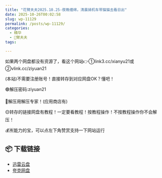 ```yaml
---
title: "花臂夫夫2025.10.25-夜晚缠绵，清晨骑机车带猫猫去看日出"
date: 2025-10-26T00:02:58
slug: wp-11129
permalink: /posts/wp-11129/
categories:
  - 精华
  - 🌸臂夫夫
tags:

---
```


如果两个网盘都没有资源了，看这个网站👉①link3.cc/xianyu21或②vlink.cc/ziyuan21

(本站)不需要注册账号！直接转存到对应网盘OK？懂吧！

🟢解压密码:ziyuan21

🔵解压用解压专家！(应用商店有)

🟡转存的链接网盘有教程！一定要看教程！按教程操作！不按教程操作你不会解压！

💰🈶能力的宝，可以点左下角赞赏支持一下网站运行

## 📦 下载链接
- [迅雷云盘](https://blziyuan21.com/pay-download/11129?key=4dd06d401b&down_id=0)
- [夸克网盘](https://blziyuan21.com/pay-download/11129?key=4dd06d401b&down_id=1)

